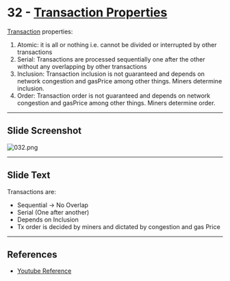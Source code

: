 # 32 - [Transaction Properties](Transaction%20Properties.md)

[Transaction](Transaction.md) properties:

1.  Atomic: it is all or nothing i.e. cannot be divided or interrupted by other transactions
2.  Serial: Transactions are processed sequentially one after the other without any overlapping by other transactions
3.  Inclusion: Transaction inclusion is not guaranteed and depends on network congestion and gasPrice among other things. Miners determine inclusion.
4.  Order: Transaction order is not guaranteed and depends on network congestion and gasPrice among other things. Miners determine order.
___
## Slide Screenshot
![032.png](../images/ethereum101/032.png)
___
## Slide Text
Transactions are:
- Sequential -> No Overlap
- Serial (One after another)
- Depends on Inclusion
- Tx order is decided by miners and dictated by congestion and gas Price
___
## References
- [Youtube Reference](https://youtu.be/zIeBfuXxuWs?t=611)

